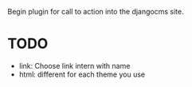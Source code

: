 Begin plugin for call to action into the djangocms site.

# TODO
- link: Choose link intern with name
- html: different for each theme you use
